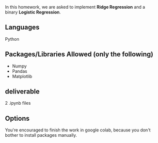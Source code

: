 In this homework, we are asked to implement **Ridge Regression** and a binary **Logistic Regression**.
## Languages
Python
## Packages/Libraries Allowed (**only** the following)
+ Numpy
+ Pandas
+ Matplotlib
## deliverable
2 .ipynb files
## Options
You're encouraged to finish the work in google colab, because you don't bother to install packages manually.
